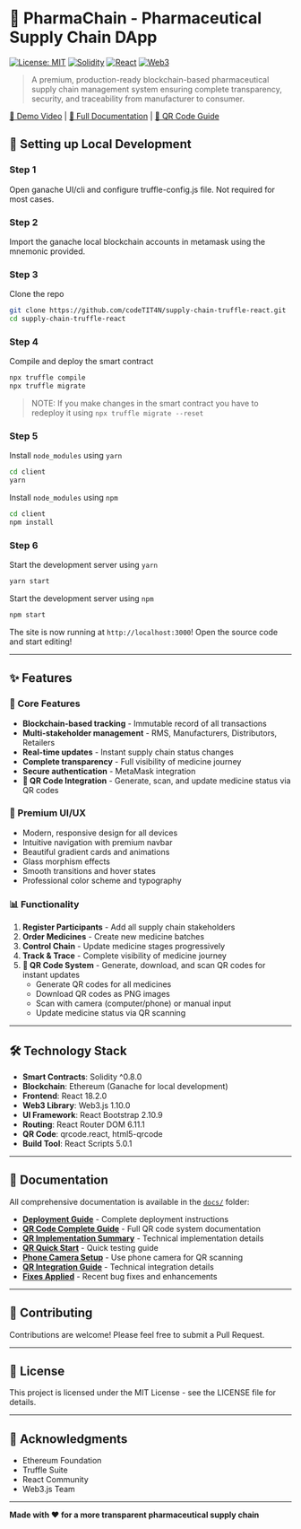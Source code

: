 # 🏥 PharmaChain - Pharmaceutical Supply Chain DApp

[![License: MIT](https://img.shields.io/badge/License-MIT-blue.svg)](https://opensource.org/licenses/MIT)
[![Solidity](https://img.shields.io/badge/Solidity-%5E0.8.0-363636.svg)](https://soliditylang.org/)
[![React](https://img.shields.io/badge/React-18.2.0-61DAFB.svg)](https://reactjs.org/)
[![Web3](https://img.shields.io/badge/Web3.js-1.10.0-F16822.svg)](https://web3js.readthedocs.io/)

> A premium, production-ready blockchain-based pharmaceutical supply chain management system ensuring complete transparency, security, and traceability from manufacturer to consumer.

[🎥 Demo Video](https://www.youtube.com/watch?v=2e-NGuT1PnY) | [📖 Full Documentation](./docs/DEPLOYMENT.md) | [📱 QR Code Guide](./docs/QR_COMPLETE_GUIDE.md)

## 🔧 Setting up Local Development

### Step 1

Open ganache UI/cli and configure truffle-config.js file. Not required for most cases.

### Step 2

Import the ganache local blockchain accounts in metamask using the mnemonic provided.

### Step 3

Clone the repo

```bash
git clone https://github.com/codeTIT4N/supply-chain-truffle-react.git
cd supply-chain-truffle-react
```

### Step 4

Compile and deploy the smart contract

```bash
npx truffle compile
npx truffle migrate
```

> NOTE: If you make changes in the smart contract you have to redeploy it using `npx truffle migrate --reset`

### Step 5

Install `node_modules` using `yarn`

```bash
cd client
yarn
```

Install `node_modules` using `npm`

```bash
cd client
npm install
```

### Step 6

Start the development server using `yarn`

```bash
yarn start
```

Start the development server using `npm`

```bash
npm start
```

The site is now running at `http://localhost:3000`!
Open the source code and start editing!

---

## ✨ Features

### 🔐 Core Features
- **Blockchain-based tracking** - Immutable record of all transactions
- **Multi-stakeholder management** - RMS, Manufacturers, Distributors, Retailers
- **Real-time updates** - Instant supply chain status changes
- **Complete transparency** - Full visibility of medicine journey
- **Secure authentication** - MetaMask integration
- **📱 QR Code Integration** - Generate, scan, and update medicine status via QR codes

### 🎨 Premium UI/UX
- Modern, responsive design for all devices
- Intuitive navigation with premium navbar
- Beautiful gradient cards and animations
- Glass morphism effects
- Smooth transitions and hover states
- Professional color scheme and typography

### 📊 Functionality
1. **Register Participants** - Add all supply chain stakeholders
2. **Order Medicines** - Create new medicine batches
3. **Control Chain** - Update medicine stages progressively
4. **Track & Trace** - Complete visibility of medicine journey
5. **📱 QR Code System** - Generate, download, and scan QR codes for instant updates
   - Generate QR codes for all medicines
   - Download QR codes as PNG images
   - Scan with camera (computer/phone) or manual input
   - Update medicine status via QR scanning

---

## 🛠️ Technology Stack

- **Smart Contracts**: Solidity ^0.8.0
- **Blockchain**: Ethereum (Ganache for local development)
- **Frontend**: React 18.2.0
- **Web3 Library**: Web3.js 1.10.0
- **UI Framework**: React Bootstrap 2.10.9
- **Routing**: React Router DOM 6.11.1
- **QR Code**: qrcode.react, html5-qrcode
- **Build Tool**: React Scripts 5.0.1

---

## 📖 Documentation

All comprehensive documentation is available in the [`docs/`](./docs/) folder:

- **[Deployment Guide](./docs/DEPLOYMENT.md)** - Complete deployment instructions
- **[QR Code Complete Guide](./docs/QR_COMPLETE_GUIDE.md)** - Full QR code system documentation
- **[QR Implementation Summary](./docs/QR_IMPLEMENTATION_SUMMARY.md)** - Technical implementation details
- **[QR Quick Start](./docs/QR_QUICK_START.md)** - Quick testing guide
- **[Phone Camera Setup](./docs/PHONE_CAMERA_SETUP.md)** - Use phone camera for QR scanning
- **[QR Integration Guide](./docs/QR_INTEGRATION_GUIDE.md)** - Technical integration details
- **[Fixes Applied](./docs/FIXES_APPLIED.md)** - Recent bug fixes and enhancements

---

## 🤝 Contributing

Contributions are welcome! Please feel free to submit a Pull Request.

---

## 📄 License

This project is licensed under the MIT License - see the LICENSE file for details.

---

## 🌟 Acknowledgments

- Ethereum Foundation
- Truffle Suite
- React Community
- Web3.js Team

---

**Made with ❤️ for a more transparent pharmaceutical supply chain**
